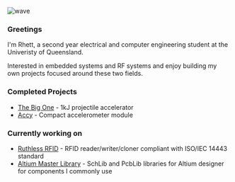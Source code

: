 ![wave](https://upload.wikimedia.org/wikipedia/commons/d/dd/Dipole_receiving_antenna_animation_6_800x394x150ms.gif)

### Greetings

I'm Rhett, a second year electrical and computer engineering student at the Univeristy of Queensland.

Interested in embedded systems and RF systems and enjoy building my own projects focused around these two fields.

### Completed Projects
* [The Big One](https://github.com/TheZ0/The-Big-One/tree/master) - 1kJ projectile accelerator
* [Accy](https://github.com/TheZ0/Accy) - Compact accelerometer module

### Currently working on
* [Ruthless RFID](https://github.com/TheZ0/Ruthless-RFID) - RFID reader/writer/cloner compliant with ISO/IEC 14443 standard
* [Altium Master Library](https://github.com/TheZ0/Altium-Master-Library) - SchLib and PcbLib libraries for Altium designer for components I commonly use
